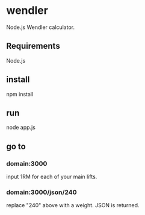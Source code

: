 # wendler
Node.js Wendler calculator.

## Requirements
Node.js

## install
npm install

## run
node app.js

## go to
### domain:3000

input 1RM for each of your main lifts. 

### domain:3000/json/240

replace "240" above with a weight. JSON is returned.


